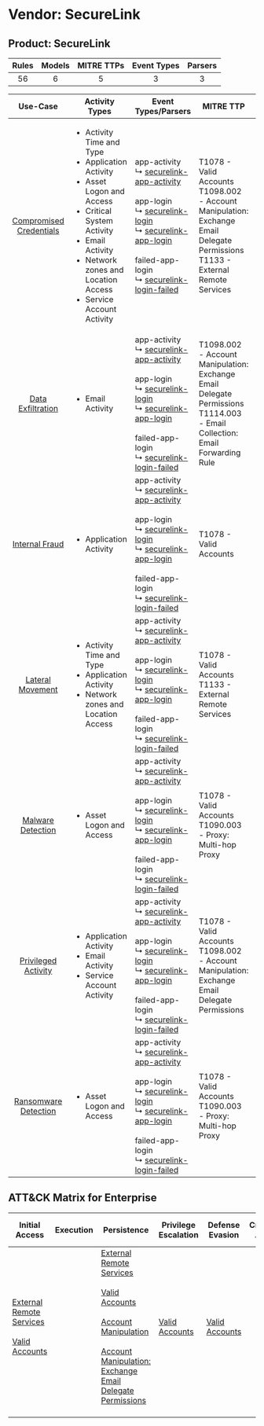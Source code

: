 Vendor: SecureLink
==================
Product: SecureLink
-------------------
| Rules | Models | MITRE TTPs | Event Types | Parsers |
|:-----:|:------:|:----------:|:-----------:|:-------:|
|  56   |   6    |     5      |      3      |    3    |

|                                  Use-Case                                  | Activity Types                                                                                                                                                                                                                           | Event Types/Parsers                                                                                                                                                                                                                                                                                                                                                              | MITRE TTP                                                                                                                               | Content                                                                                                                   |
|:--------------------------------------------------------------------------:| ---------------------------------------------------------------------------------------------------------------------------------------------------------------------------------------------------------------------------------------- | -------------------------------------------------------------------------------------------------------------------------------------------------------------------------------------------------------------------------------------------------------------------------------------------------------------------------------------------------------------------------------- | --------------------------------------------------------------------------------------------------------------------------------------- | ------------------------------------------------------------------------------------------------------------------------- |
| [Compromised Credentials](../../../UseCases/uc_compromised_credentials.md) | <ul><li>Activity Time  and Type</li><li>Application Activity</li><li>Asset Logon and Access</li><li>Critical System Activity</li><li>Email Activity</li><li>Network zones and Location Access</li><li>Service Account Activity</li></ul> |  app-activity<br> ↳ [securelink-app-activity](Parsers/parserContent_securelink-app-activity.md)<br><br> app-login<br> ↳ [securelink-login](Parsers/parserContent_securelink-login.md)<br> ↳ [securelink-app-login](Parsers/parserContent_securelink-app-login.md)<br><br> failed-app-login<br> ↳ [securelink-login-failed](Parsers/parserContent_securelink-login-failed.md)<br> | T1078 - Valid Accounts<br>T1098.002 - Account Manipulation: Exchange Email Delegate Permissions<br>T1133 - External Remote Services<br> | [<ul><li>42 Rules</li></ul><ul><li>5 Models</li></ul>](Rules_Models/r_m_securelink_securelink_Compromised_Credentials.md) |
|       [Data Exfiltration](../../../UseCases/uc_data_exfiltration.md)       | <ul><li>Email Activity</li></ul>                                                                                                                                                                                                         |  app-activity<br> ↳ [securelink-app-activity](Parsers/parserContent_securelink-app-activity.md)<br><br> app-login<br> ↳ [securelink-login](Parsers/parserContent_securelink-login.md)<br> ↳ [securelink-app-login](Parsers/parserContent_securelink-app-login.md)<br><br> failed-app-login<br> ↳ [securelink-login-failed](Parsers/parserContent_securelink-login-failed.md)<br> | T1098.002 - Account Manipulation: Exchange Email Delegate Permissions<br>T1114.003 - Email Collection: Email Forwarding Rule<br>        | [<ul><li>3 Rules</li></ul>](Rules_Models/r_m_securelink_securelink_Data_Exfiltration.md)                                  |
|          [Internal Fraud](../../../UseCases/uc_internal_fraud.md)          | <ul><li>Application Activity</li></ul>                                                                                                                                                                                                   |  app-activity<br> ↳ [securelink-app-activity](Parsers/parserContent_securelink-app-activity.md)<br><br> app-login<br> ↳ [securelink-login](Parsers/parserContent_securelink-login.md)<br> ↳ [securelink-app-login](Parsers/parserContent_securelink-app-login.md)<br><br> failed-app-login<br> ↳ [securelink-login-failed](Parsers/parserContent_securelink-login-failed.md)<br> | T1078 - Valid Accounts<br>                                                                                                              | [<ul><li>13 Rules</li></ul><ul><li>1 Models</li></ul>](Rules_Models/r_m_securelink_securelink_Internal_Fraud.md)          |
|        [Lateral Movement](../../../UseCases/uc_lateral_movement.md)        | <ul><li>Activity Time  and Type</li><li>Application Activity</li><li>Network zones and Location Access</li></ul>                                                                                                                         |  app-activity<br> ↳ [securelink-app-activity](Parsers/parserContent_securelink-app-activity.md)<br><br> app-login<br> ↳ [securelink-login](Parsers/parserContent_securelink-login.md)<br> ↳ [securelink-app-login](Parsers/parserContent_securelink-app-login.md)<br><br> failed-app-login<br> ↳ [securelink-login-failed](Parsers/parserContent_securelink-login-failed.md)<br> | T1078 - Valid Accounts<br>T1133 - External Remote Services<br>                                                                          | [<ul><li>7 Rules</li></ul><ul><li>1 Models</li></ul>](Rules_Models/r_m_securelink_securelink_Lateral_Movement.md)         |
|       [Malware Detection](../../../UseCases/uc_malware_detection.md)       | <ul><li>Asset Logon and Access</li></ul>                                                                                                                                                                                                 |  app-activity<br> ↳ [securelink-app-activity](Parsers/parserContent_securelink-app-activity.md)<br><br> app-login<br> ↳ [securelink-login](Parsers/parserContent_securelink-login.md)<br> ↳ [securelink-app-login](Parsers/parserContent_securelink-app-login.md)<br><br> failed-app-login<br> ↳ [securelink-login-failed](Parsers/parserContent_securelink-login-failed.md)<br> | T1078 - Valid Accounts<br>T1090.003 - Proxy: Multi-hop Proxy<br>                                                                        | [<ul><li>6 Rules</li></ul>](Rules_Models/r_m_securelink_securelink_Malware_Detection.md)                                  |
|     [Privileged Activity](../../../UseCases/uc_privileged_activity.md)     | <ul><li>Application Activity</li><li>Email Activity</li><li>Service Account Activity</li></ul>                                                                                                                                           |  app-activity<br> ↳ [securelink-app-activity](Parsers/parserContent_securelink-app-activity.md)<br><br> app-login<br> ↳ [securelink-login](Parsers/parserContent_securelink-login.md)<br> ↳ [securelink-app-login](Parsers/parserContent_securelink-app-login.md)<br><br> failed-app-login<br> ↳ [securelink-login-failed](Parsers/parserContent_securelink-login-failed.md)<br> | T1078 - Valid Accounts<br>T1098.002 - Account Manipulation: Exchange Email Delegate Permissions<br>                                     | [<ul><li>5 Rules</li></ul><ul><li>1 Models</li></ul>](Rules_Models/r_m_securelink_securelink_Privileged_Activity.md)      |
|    [Ransomware Detection](../../../UseCases/uc_ransomware_detection.md)    | <ul><li>Asset Logon and Access</li></ul>                                                                                                                                                                                                 |  app-activity<br> ↳ [securelink-app-activity](Parsers/parserContent_securelink-app-activity.md)<br><br> app-login<br> ↳ [securelink-login](Parsers/parserContent_securelink-login.md)<br> ↳ [securelink-app-login](Parsers/parserContent_securelink-app-login.md)<br><br> failed-app-login<br> ↳ [securelink-login-failed](Parsers/parserContent_securelink-login-failed.md)<br> | T1078 - Valid Accounts<br>T1090.003 - Proxy: Multi-hop Proxy<br>                                                                        | [<ul><li>6 Rules</li></ul>](Rules_Models/r_m_securelink_securelink_Ransomware_Detection.md)                               |

ATT&CK Matrix for Enterprise
----------------------------
| Initial Access                                                                                                                                   | Execution | Persistence                                                                                                                                                                                                                                                                                                                                 | Privilege Escalation                                                | Defense Evasion                                                     | Credential Access | Discovery | Lateral Movement | Collection                                                                                                                                                            | Command and Control                                                                                                                       | Exfiltration | Impact |
| ------------------------------------------------------------------------------------------------------------------------------------------------ | --------- | ------------------------------------------------------------------------------------------------------------------------------------------------------------------------------------------------------------------------------------------------------------------------------------------------------------------------------------------- | ------------------------------------------------------------------- | ------------------------------------------------------------------- | ----------------- | --------- | ---------------- | --------------------------------------------------------------------------------------------------------------------------------------------------------------------- | ----------------------------------------------------------------------------------------------------------------------------------------- | ------------ | ------ |
| [External Remote Services](https://attack.mitre.org/techniques/T1133)<br><br>[Valid Accounts](https://attack.mitre.org/techniques/T1078)<br><br> |           | [External Remote Services](https://attack.mitre.org/techniques/T1133)<br><br>[Valid Accounts](https://attack.mitre.org/techniques/T1078)<br><br>[Account Manipulation](https://attack.mitre.org/techniques/T1098)<br><br>[Account Manipulation: Exchange Email Delegate Permissions](https://attack.mitre.org/techniques/T1098/002)<br><br> | [Valid Accounts](https://attack.mitre.org/techniques/T1078)<br><br> | [Valid Accounts](https://attack.mitre.org/techniques/T1078)<br><br> |                   |           |                  | [Email Collection](https://attack.mitre.org/techniques/T1114)<br><br>[Email Collection: Email Forwarding Rule](https://attack.mitre.org/techniques/T1114/003)<br><br> | [Proxy: Multi-hop Proxy](https://attack.mitre.org/techniques/T1090/003)<br><br>[Proxy](https://attack.mitre.org/techniques/T1090)<br><br> |              |        |